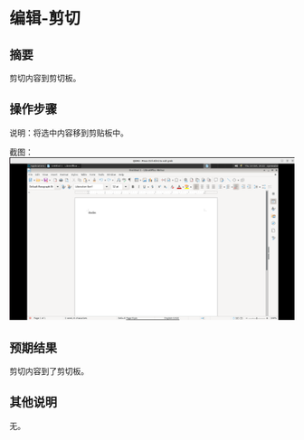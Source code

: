 # 编辑-剪切

## 摘要

剪切内容到剪切板。

## 操作步骤

说明：将选中内容移到剪贴板中。

截图：![image](./images/z22.png)

## 预期结果

剪切内容到了剪切板。

## 其他说明

无。

